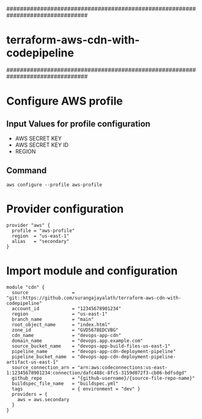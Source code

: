 ################################################################################
# terraform-aws-cdn-with-codepipeline
################################################################################

# Configure AWS profile
## Input Values for profile configuration
- AWS SECRET KEY
- AWS SECRET KEY ID
- REGION

## Command
``` aws configure --profile aws-profile ```

# Provider configuration
```
provider "aws" {
  profile = "aws-profile"
  region  = "us-east-1"
  alias   = "secondary"
}
```

# Import module and configuration
```
module "cdn" {
  source                = "git::https://github.com/surangajayalath/terraform-aws-cdn-with-codepipeline"
  account_id            = "12345678901234"
  region                = "us-east-1"
  branch_name           = "main"
  root_object_name      = "index.html"
  zone_id               = "GVD5678EDCVBG"
  cdn_name              = "devops-app-cdn"
  domain_name           = "devops.app.example.com"
  source_bucket_name    = "devops-app-build-files-us-east-1"
  pipeline_name         = "devops-app-cdn-deployment-pipeline"
  pipeline_bucket_name  = "devops-app-cdn-deployment-pipeline-artifact-us-east-1"
  source_connection_arn = "arn:aws:codeconnections:us-east-1:12345678901234:connection/dafc488c-8fc5-3159d072f3-cb86-bdfsdgd"
  github_repo           = "{github-username}/{source-file-repo-name}"
  buildspec_file_name   = "buildspec.yml"
  tags                  = { environment = "dev" }
  providers = {
    aws = aws.secondary
  }
}
```